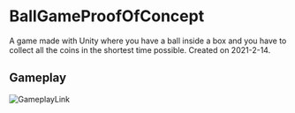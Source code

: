 # BallGameProofOfConcept

A game made with Unity where you have a ball inside a box and you have to collect all the coins in the shortest time possible. Created on 2021-2-14.

## Gameplay 

![GameplayLink](https://drive.google.com/file/d/1exgkxhlMy7L0UBNOZ0o4TlPHBcrYFMH5/view?usp=sharing)
